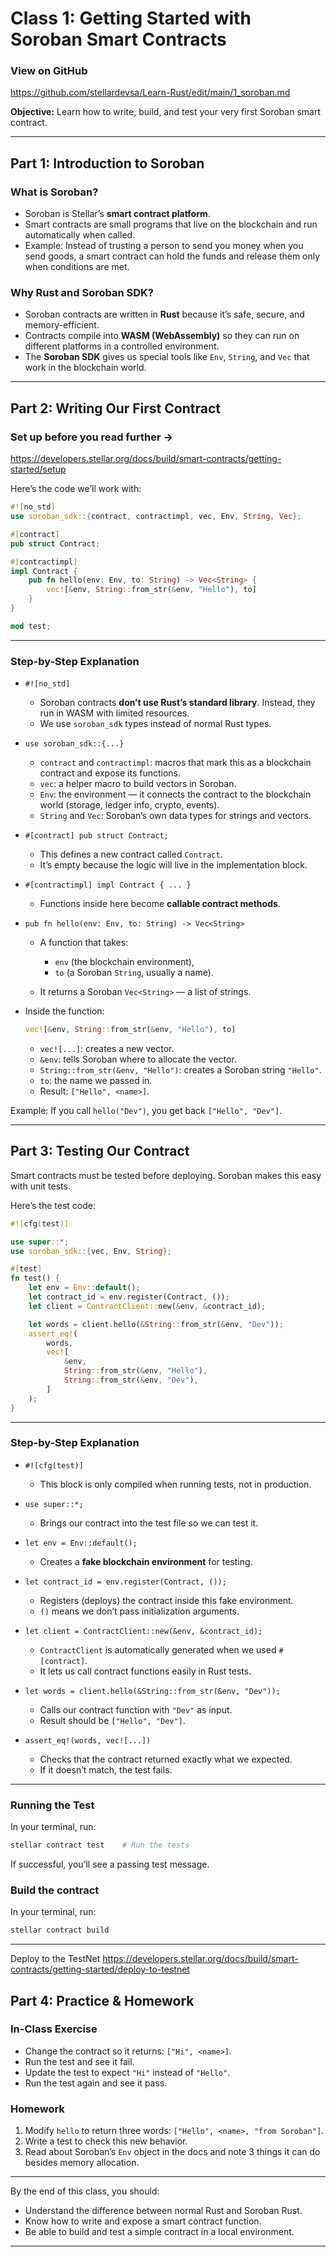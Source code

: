 
# Class 1: Getting Started with Soroban Smart Contracts

### View on GitHub
https://github.com/stellardevsa/Learn-Rust/edit/main/1_soroban.md

**Objective:** Learn how to write, build, and test your very first Soroban smart contract.

---

## Part 1: Introduction to Soroban

### What is Soroban?

* Soroban is Stellar’s **smart contract platform**.
* Smart contracts are small programs that live on the blockchain and run automatically when called.
* Example: Instead of trusting a person to send you money when you send goods, a smart contract can hold the funds and release them only when conditions are met.

### Why Rust and Soroban SDK?

* Soroban contracts are written in **Rust** because it’s safe, secure, and memory-efficient.
* Contracts compile into **WASM (WebAssembly)** so they can run on different platforms in a controlled environment.
* The **Soroban SDK** gives us special tools like `Env`, `String`, and `Vec` that work in the blockchain world.

---

## Part 2: Writing Our First Contract

### Set up before you read further -> 
https://developers.stellar.org/docs/build/smart-contracts/getting-started/setup

Here’s the code we’ll work with:

```rust
#![no_std]
use soroban_sdk::{contract, contractimpl, vec, Env, String, Vec};

#[contract]
pub struct Contract;

#[contractimpl]
impl Contract {
    pub fn hello(env: Env, to: String) -> Vec<String> {
        vec![&env, String::from_str(&env, "Hello"), to]
    }
}

mod test;
```

---

### Step-by-Step Explanation

* `#![no_std]`

  * Soroban contracts **don’t use Rust’s standard library**. Instead, they run in WASM with limited resources.
  * We use `soroban_sdk` types instead of normal Rust types.

* `use soroban_sdk::{...}`

  * `contract` and `contractimpl`: macros that mark this as a blockchain contract and expose its functions.
  * `vec`: a helper macro to build vectors in Soroban.
  * `Env`: the environment — it connects the contract to the blockchain world (storage, ledger info, crypto, events).
  * `String` and `Vec`: Soroban’s own data types for strings and vectors.

* `#[contract] pub struct Contract;`

  * This defines a new contract called `Contract`.
  * It’s empty because the logic will live in the implementation block.

* `#[contractimpl] impl Contract { ... }`

  * Functions inside here become **callable contract methods**.

* `pub fn hello(env: Env, to: String) -> Vec<String>`

  * A function that takes:

    * `env` (the blockchain environment),
    * `to` (a Soroban `String`, usually a name).
  * It returns a Soroban `Vec<String>` — a list of strings.

* Inside the function:

  ```rust
  vec![&env, String::from_str(&env, "Hello"), to]
  ```

  * `vec![...]`: creates a new vector.
  * `&env`: tells Soroban where to allocate the vector.
  * `String::from_str(&env, "Hello")`: creates a Soroban string `"Hello"`.
  * `to`: the name we passed in.
  * Result: `["Hello", <name>]`.

Example: If you call `hello("Dev")`, you get back `["Hello", "Dev"]`.

---

## Part 3: Testing Our Contract

Smart contracts must be tested before deploying. Soroban makes this easy with unit tests.

Here’s the test code:

```rust
#![cfg(test)]

use super::*;
use soroban_sdk::{vec, Env, String};

#[test]
fn test() {
    let env = Env::default();
    let contract_id = env.register(Contract, ());
    let client = ContractClient::new(&env, &contract_id);

    let words = client.hello(&String::from_str(&env, "Dev"));
    assert_eq!(
        words,
        vec![
            &env,
            String::from_str(&env, "Hello"),
            String::from_str(&env, "Dev"),
        ]
    );
}
```

---

### Step-by-Step Explanation

* `#![cfg(test)]`

  * This block is only compiled when running tests, not in production.

* `use super::*;`

  * Brings our contract into the test file so we can test it.

* `let env = Env::default();`

  * Creates a **fake blockchain environment** for testing.

* `let contract_id = env.register(Contract, ());`

  * Registers (deploys) the contract inside this fake environment.
  * `()` means we don’t pass initialization arguments.

* `let client = ContractClient::new(&env, &contract_id);`

  * `ContractClient` is automatically generated when we used `#[contract]`.
  * It lets us call contract functions easily in Rust tests.

* `let words = client.hello(&String::from_str(&env, "Dev"));`

  * Calls our contract function with `"Dev"` as input.
  * Result should be `["Hello", "Dev"]`.

* `assert_eq!(words, vec![...])`

  * Checks that the contract returned exactly what we expected.
  * If it doesn’t match, the test fails.

---

### Running the Test

In your terminal, run:

```bash
stellar contract test    # Run the tests
```

If successful, you’ll see a passing test message.

### Build the contract

In your terminal, run:

```bash
stellar contract build
```

---

Deploy to the TestNet https://developers.stellar.org/docs/build/smart-contracts/getting-started/deploy-to-testnet

## Part 4: Practice & Homework

### In-Class Exercise

* Change the contract so it returns: `["Hi", <name>]`.
* Run the test and see it fail.
* Update the test to expect `"Hi"` instead of `"Hello"`.
* Run the test again and see it pass. 

### Homework

1. Modify `hello` to return three words: `["Hello", <name>, "from Soroban"]`.
2. Write a test to check this new behavior.
3. Read about Soroban’s `Env` object in the docs and note 3 things it can do besides memory allocation.

---

By the end of this class, you should:

* Understand the difference between normal Rust and Soroban Rust.
* Know how to write and expose a smart contract function.
* Be able to build and test a simple contract in a local environment.

---

